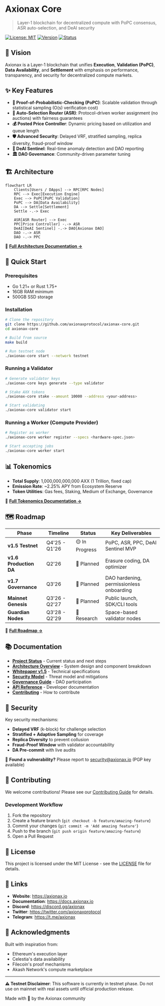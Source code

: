 # Axionax Core

> Layer-1 blockchain for decentralized compute with PoPC consensus, ASR auto-selection, and DeAI security

[![License: MIT](https://img.shields.io/badge/License-MIT-yellow.svg)](https://opensource.org/licenses/MIT)
[![Version](https://img.shields.io/badge/version-1.5.0--testnet-blue)](https://github.com/axionaxprotocol/axionax-core/releases)
[![Status](https://img.shields.io/badge/status-testnet-orange)](https://github.com/axionaxprotocol/axionax-core/projects)

## 🎯 Vision

Axionax is a Layer-1 blockchain that unifies **Execution**, **Validation (PoPC)**, **Data Availability**, and **Settlement** with emphasis on performance, transparency, and security for decentralized compute markets.

## ✨ Key Features

- **🎲 Proof-of-Probabilistic-Checking (PoPC)**: Scalable validation through statistical sampling (O(s) verification cost)
- **🤖 Auto-Selection Router (ASR)**: Protocol-driven worker assignment (no auctions) with fairness guarantees
- **💰 Posted Price Controller**: Dynamic pricing based on utilization and queue length
- **🛡️ Advanced Security**: Delayed VRF, stratified sampling, replica diversity, fraud-proof window
- **🤖 DeAI Sentinel**: Real-time anomaly detection and DAO reporting
- **🏛️ DAO Governance**: Community-driven parameter tuning

## 🏗️ Architecture

```mermaid
flowchart LR
    Clients[Users / DApps] --> RPC[RPC Nodes]
    RPC --> Exec[Execution Engine]
    Exec --> PoPC[PoPC Validation]
    PoPC --> DA[Data Availability]
    DA --> Settle[Settlement]
    Settle -.-> Exec
    
    ASR[ASR Router] --> Exec
    PPC[Price Controller] -.-> ASR
    DeAI[DeAI Sentinel] -.-> DAO[Axionax DAO]
    DAO -.-> ASR
    DAO -.-> PPC
```

📖 **[Full Architecture Documentation →](./ARCHITECTURE.md)**

## 🚀 Quick Start

### Prerequisites

- Go 1.21+ or Rust 1.75+
- 16GB RAM minimum
- 500GB SSD storage

### Installation

```bash
# Clone the repository
git clone https://github.com/axionaxprotocol/axionax-core.git
cd axionax-core

# Build from source
make build

# Run testnet node
./axionax-core start --network testnet
```

### Running a Validator

```bash
# Generate validator keys
./axionax-core keys generate --type validator

# Stake AXX tokens
./axionax-core stake --amount 10000 --address <your-address>

# Start validating
./axionax-core validator start
```

### Running a Worker (Compute Provider)

```bash
# Register as worker
./axionax-core worker register --specs <hardware-spec.json>

# Start accepting jobs
./axionax-core worker start
```

## 📊 Tokenomics

- **Total Supply**: 1,000,000,000,000 AXX (1 Trillion, fixed cap)
- **Emission Rate**: ~2.25% APY from Ecosystem Reserve
- **Token Utilities**: Gas fees, Staking, Medium of Exchange, Governance

📖 **[Full Tokenomics Documentation →](./TOKENOMICS.md)**

## 🗺️ Roadmap

| Phase | Timeline | Status | Key Deliverables |
|-------|----------|--------|------------------|
| **v1.5 Testnet** | Q4'25 - Q1'26 | 🟡 In Progress | PoPC, ASR, PPC, DeAI Sentinel MVP |
| **v1.6 Production DA** | Q2'26 | 📅 Planned | Erasure coding, DA optimizer |
| **v1.7 Governance** | Q3'26 | 📅 Planned | DAO hardening, permissionless onboarding |
| **Mainnet Genesis** | Q3'26 - Q2'27 | 📅 Planned | Public launch, SDK/CLI tools |
| **Guardian Nodes** | Q3'28 - Q2'29 | 🔬 Research | Space-based validator nodes |

📖 **[Full Roadmap →](./ROADMAP.md)**

## 📚 Documentation

- **[Project Status](./STATUS.md)** - Current status and next steps
- **[Architecture Overview](./ARCHITECTURE.md)** - System design and component breakdown
- **[Whitepaper v1.5](./docs/whitepaper_v1_5_EN.md)** - Technical specifications
- **[Security Model](./SECURITY.md)** - Threat model and mitigations
- **[Governance Guide](./GOVERNANCE.md)** - DAO participation
- **[API Reference](./docs/API_REFERENCE.md)** - Developer documentation
- **[Contributing](./CONTRIBUTING.md)** - How to contribute

## 🔐 Security

Key security mechanisms:
- **Delayed VRF** (k-block) for challenge selection
- **Stratified + Adaptive Sampling** for coverage
- **Replica Diversity** to prevent collusion
- **Fraud-Proof Window** with validator accountability
- **DA Pre-commit** with live audits

🐛 **Found a vulnerability?** Please report to security@axionax.io (PGP key available)

## 🤝 Contributing

We welcome contributions! Please see our [Contributing Guide](./CONTRIBUTING.md) for details.

### Development Workflow

1. Fork the repository
2. Create a feature branch (`git checkout -b feature/amazing-feature`)
3. Commit your changes (`git commit -m 'Add amazing feature'`)
4. Push to the branch (`git push origin feature/amazing-feature`)
5. Open a Pull Request

## 📜 License

This project is licensed under the MIT License - see the [LICENSE](./LICENSE) file for details.

## 🔗 Links

- **Website**: https://axionax.io
- **Documentation**: https://docs.axionax.io
- **Discord**: https://discord.gg/axionax
- **Twitter**: https://twitter.com/axionaxprotocol
- **Telegram**: https://t.me/axionax

## 🙏 Acknowledgments

Built with inspiration from:
- Ethereum's execution layer
- Celestia's data availability
- Filecoin's proof mechanisms
- Akash Network's compute marketplace

---

**⚠️ Testnet Disclaimer**: This software is currently in testnet phase. Do not use on mainnet with real assets until official production release.

Made with 💜 by the Axionax community
